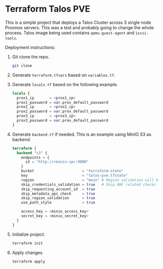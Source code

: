 # Terraform Talos PVE

This is a simple project that deploys a Talos Cluster across 3 single node Proxmox servers. This was a test and probably going to change the whole process. Talos image being used contains `qemu-guest-agent` and `iscsi-tools`.

Deployment instructions:

1. Git clone the repo.

    ```bash
    git clone
    ```

2. Generate `terraform.tfvars` based on `variables.tf`.

3. Generate `locals.tf` based on the following example.

    ```terraform
    locals {
      prox1_ip       = <prox1_ip>
      prox1_password = var.prox_default_password
      prox2_ip       = <prox2_ip>
      prox2_password = var.prox_default_password
      prox3_ip       = <prox3_ip>
      prox3_password = var.prox_default_password
    }
    ```

4. Generate `backend.tf` if needed. This is an example using MinIO S3 as backend.

    ```terraform
    terraform {
      backend "s3" {
        endpoints = {
          s3 = "http://<minio-ip>:9000"
        }
        bucket                      = "terraform-state"
        key                         = "talos-pve.tfstate"
        region                      = "main" # Region validation will be skipped
        skip_credentials_validation = true   # Skip AWS related checks and validations
        skip_requesting_account_id  = true
        skip_metadata_api_check     = true
        skip_region_validation      = true
        use_path_style              = true 
    
        access_key = <minio_access_key>
        secret_key = <minio_secret_key>
      }
    }
    ```

5. Initialize project.

    ```bash
    terraform init
    ```

6. Apply changes.

    ```bash
    terraform apply
    ```
